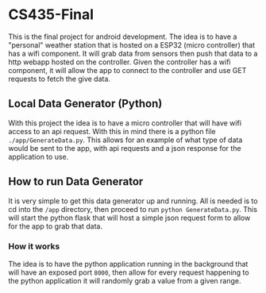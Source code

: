 # CS435-Final
This is the final project for android development. The idea is to have a "personal" weather station
that is hosted on a ESP32 (micro controller) that has a wifi component. It will grab data from sensors
then push that data to a http webapp hosted on the controller. Given the controller has a wifi component,
it will allow the app to connect to the controller and use GET requests to fetch the give data.


Local Data Generator (Python)
------
With this project the idea is to have a micro controller that will have wifi access
to an api request. With this in mind there is a python file `./app/GenerateData.py`.
This allows for an example of what type of data would be sent to the app, with api requests
and a json response for the application to use.

## How to run Data Generator
It is very simple to get this data generator up and running. All is needed is to cd into the `/app` directory,
then proceed to run `python GenerateData.py`. This will start the python flask that will host a simple json request
form to allow for the app to grab that data.

### How it works
The idea is to have the python application running in the background that will have an exposed port `8000`,
then allow for every request happening to the python application it will randomly grab a value from a given range.